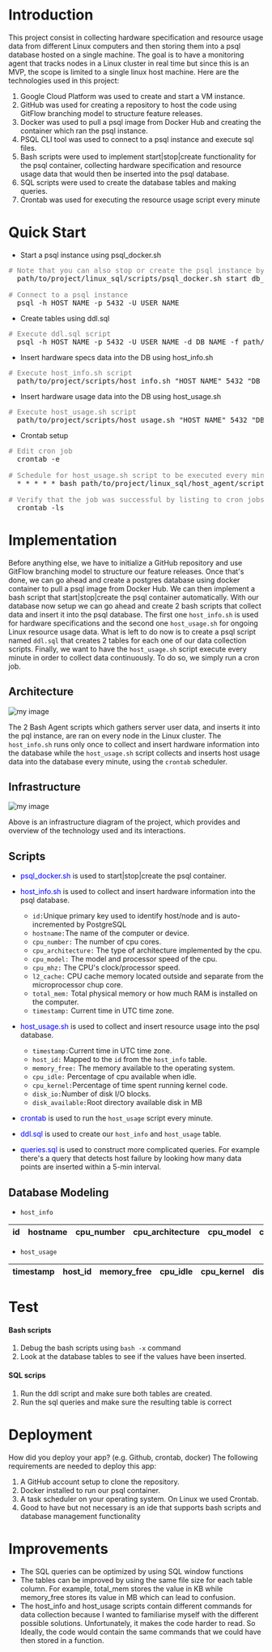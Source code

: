 # Introduction
This project consist in collecting hardware specification and resource usage data from different Linux computers and then storing them into a psql database hosted on a single machine. The goal is to have a monitoring agent that tracks nodes in a Linux cluster in real time but since this is an MVP,
the scope is limited to a single linux host machine. Here are the technologies used in this project:
1. Google Cloud Platform was used to create and start a VM instance.
2. GitHub was used for creating a repository to host the code using GitFlow branching model to structure feature releases.
3. Docker was used to pull a psql image from Docker Hub and creating the container which ran the psql instance.
4. PSQL CLI tool was used to connect to a psql instance and execute sql files.
5. Bash scripts were used to implement start|stop|create functionality for the psql container, collecting hardware specification and resource usage data that would then be inserted into the psql database.
6. SQL scripts were used to create the database tables and making queries.
7. Crontab was used for executing the resource usage script every minute 

# Quick Start
- Start a psql instance using psql_docker.sh
<pre>
<span style="color:gray"># Note that you can also stop or create the psql instance by changing the first CLI argument to either start or stop</span>
  path/to/project/linux_sql/scripts/psql_docker.sh start db_username db_password   

<span style="color:gray"># Connect to a psql instance</span>
  psql -h HOST_NAME -p 5432 -U USER_NAME
</pre>
- Create tables using ddl.sql
<pre>
<span style="color:gray"># Execute ddl.sql script</span>
  psql -h HOST_NAME -p 5432 -U USER_NAME -d DB_NAME -f path/to/project/sql/ddl.sql
</pre>
- Insert hardware specs data into the DB using host_info.sh
<pre>
<span style="color:gray"># Execute host_info.sh script</span>
  path/to/project/scripts/host_info.sh "HOST_NAME" 5432 "DB_NAME" "USER_NAME" "PASSWORD"
</pre>
- Insert hardware usage data into the DB using host_usage.sh
<pre>
<span style="color:gray"># Execute host_usage.sh script</span>
  path/to/project/scripts/host_usage.sh "HOST_NAME" 5432 "DB_NAME" "USER_NAME" "PASSWORD"
</pre>
- Crontab setup
<pre>
<span style="color:gray"># Edit cron job</span>
  crontab -e

<span style="color:gray"># Schedule for host_usage.sh script to be executed every minute and store the result into a host_usage log file</span>
  * * * * * bash path/to/project/linux_sql/host_agent/scripts/host_usage.sh "HOST_NAME" 5432 "DB_NAME" "USER_NAME" "PASSWORD" > /tmp/host_usage.log
  
<span style="color:gray"># Verify that the job was successful by listing to cron jobs</span>
  crontab -ls
</pre>

# Implementation
Before anything else, we have to initialize a GitHub repository and use GitFlow branching model to structure our feature releases. Once that's done, we can go ahead and create a postgres database using docker container to pull a psql image from
Docker Hub. We can then implement a bash script that start|stop|create the psql container automatically. With our database now setup we can go ahead and create 2 bash scripts that collect data and insert it into the psql database.
The first one `host_info.sh` is used for hardware specifications and the second one `host_usage.sh` for ongoing Linux resource usage data. What is left to do now is to create a psql script named `ddl.sql` that creates 2 tables for each one of our data collection scripts.
Finally, we want to have the `host_usage.sh` script execute every minute in order to collect data continuously. To do so, we simply run a cron job. 

## Architecture
![my image](./assets/Architecture.drawio.png)

The 2 Bash Agent scripts which gathers server user data, and inserts it into the pql instance, are ran on every node in the Linux cluster. The `host_info.sh` runs only once to collect and insert hardware information into the database while the `host_usage.sh` script collects and inserts host usage data 
into the database every minute, using the `crontab` scheduler.
## Infrastructure
![my image](./assets/Infrastructure.drawio.png)

Above is an infrastructure diagram of the project, which provides and overview of the technology used and its interactions.

## Scripts
- <span style="color:blue">psql_docker.sh</span> is used to start|stop|create the psql container.
- <span style="color:blue">host_info.sh</span> is used to collect and insert hardware information into the psql database.
    - `id:`Unique primary key used to identify host/node and is auto-incremented by PostgreSQL 
    - `hostname:`The name of the computer or device.
    - `cpu_number:` The number of cpu cores.
    - `cpu_architecture:` The type of architecture implemented by the cpu.
    - `cpu_model:` The model and processor speed of the cpu.
    - `cpu_mhz:` The CPU's clock/processor speed.
    - `l2_cache:` CPU cache memory located outside and separate from the microprocessor chup core.
    - `total_mem:` Total physical memory or how much RAM is installed on the computer.
    - `timestamp:` Current time in UTC time zone.
- <span style="color:blue">host_usage.sh </span> is used to collect and insert resource usage into the psql database.
    - `timestamp:`Current time in UTC time zone.
    - `host_id:` Mapped to the `id` from the `host_info` table.
    - `memory_free:` The memory available to the operating system.
    - `cpu_idle:` Percentage of cpu available when idle.
    - `cpu_kernel:`Percentage of time spent running kernel code. 
    - `disk_io:`Number of disk I/O blocks.
    - `disk_available:`Root directory available disk in MB
- <span style="color:blue">crontab </span> is used to run the `host_usage` script every minute.

- <span style="color:blue">ddl.sql </span> is used to create our `host_info` and `host_usage` table.

- <span style="color:blue">queries.sql </span> is used to construct more complicated queries. For example there's a query that detects host failure by looking how many data points are inserted within a 5-min interval.


## Database Modeling
- `host_info`

| id  |hostname|cpu_number|cpu_architecture|cpu_model|cpu_mhz|l2_cache|total_mem|timestamp|
|:---:|:------:|:--------:|:--------------:|:-------:|:-----:|:------:|:-------:|:-------:|

- `host_usage`

|timestamp|host_id|memory_free|cpu_idle|cpu_kernel|disk_io|disk_available|
|:-------:|:-----:|:---------:|:------:|:--------:|:-----:|:------------:|

# Test
#### Bash scripts
1. Debug the bash scripts using `bash -x` command
2. Look at the database tables to see if the values have been inserted.
#### SQL scrips
1. Run the ddl script and make sure both tables are created.
2. Run the sql queries and make sure the resulting table is correct

# Deployment
How did you deploy your app? (e.g. Github, crontab, docker)
The following requirements are needed to deploy this app:
1. A GitHub account setup to clone the repository.
2. Docker installed to run our psql container.
3. A task scheduler on your operating system. On Linux we used Crontab.
4. Good to have but not necessary is an ide that supports bash scripts and database management functionality

# Improvements
- The SQL queries can be optimized by using SQL window functions
- The tables can be improved by using the same file size for each table column. For example, total_mem stores the value in KB while memory_free stores its value in MB which can lead to confusion.
- The host_info and host_usage scripts contain different commands for data collection because I wanted to familiarise myself with the different possible solutions. Unfortunately, it makes the code harder to read. So Ideally, the code would contain the same commands that we
could have then stored in a function.
